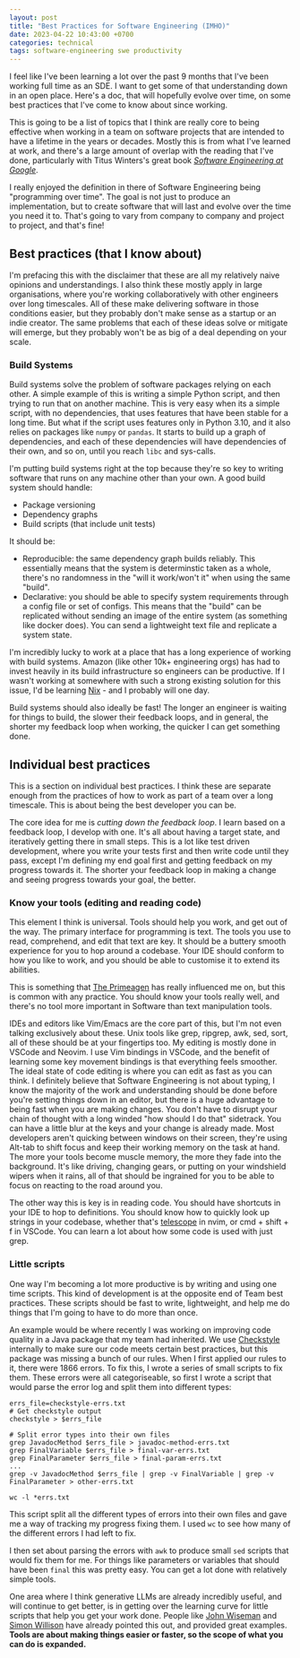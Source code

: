 ```yaml
---
layout: post
title: "Best Practices for Software Engineering (IMHO)"
date: 2023-04-22 10:43:00 +0700
categories: technical
tags: software-engineering swe productivity
---
```


I feel like I've been learning a lot over the past 9 months that I've been 
working full time as an SDE. I want to get some of that understanding down
in an open place. Here's a doc, that will hopefully evolve over time, on 
some best practices that I've come to know about since working. 
<!--more-->

This is going to be a list of topics that I think are really core to being 
effective when working in a team on software projects that are intended to 
have a lifetime in the years or decades. Mostly this is from what I've 
learned at work, and there's a large amount of overlap with the reading that 
I've done, particularly with Titus Winters's great book [*Software Engineering 
at Google*](https://www.amazon.ca/Software-Engineering-Google-Lessons-Programming/dp/1492082791).

I really enjoyed the definition in there of Software Engineering being 
"programming over time". The goal is not just to produce an implementation, 
but to create software that will last and evolve over the time you need it to.
That's going to vary from company to company and project to project, and 
that's fine! 

## Best practices (that I know about)

I'm prefacing this with the disclaimer that these are all my relatively 
naive opinions and understandings. I also think these mostly apply in large 
organisations, where you're working collaboratively with other engineers 
over long timescales. All of these make delivering software in those 
conditions easier, but they probably don't make sense as a startup or an 
indie creator. The same problems that each of these ideas solve or mitigate 
will emerge, but they probably won't be as big of a deal depending on your
scale. 

### Build Systems

Build systems solve the problem of software packages relying on each other. 
A simple example of this is writing a simple Python script, and then trying
to run that on another machine. This is very easy when its a simple script,
with no dependencies, that uses features that have been stable for a long time.
But what if the script uses features only in Python 3.10, and it also relies
on packages like `numpy` or `pandas`. It starts to build up a graph of 
dependencies, and each of these dependencies will have dependencies of their 
own, and so on, until you reach `libc` and sys-calls. 

I'm putting build systems right at the top because they're so key to writing
software that runs on any machine other than your own. A good build system 
should handle:
- Package versioning
- Dependency graphs
- Build scripts (that include unit tests)

It should be:
- Reproducible: the same dependency graph builds reliably. This essentially
    means that the system is determinstic taken as a whole, there's no 
    randomness in the "will it work/won't it" when using the same "build".
- Declarative: you should be able to specify system requirements through a 
    config file or set of configs. This means that the "build" can be 
    replicated without sending an image of the entire system (as something
    like docker does). You can send a lightweight text file and replicate 
    a system state. 

I'm incredibly lucky to work at a place that has a long experience of working 
with build systems. Amazon (like other 10k+ engineering orgs) has had to 
invest heavily in its build infrastructure so engineers can be productive. 
If I wasn't working at somewhere with such a strong existing solution for this 
issue, I'd be learning [Nix](https://nixos.org/) - and I probably will one 
day. 

Build systems should also ideally be fast! The longer an engineer is waiting
for things to build, the slower their feedback loops, and in general, the 
shorter my feedback loop when working, the quicker I can get something done. 

<!--- not ready yet

### Pipelines (CI/CD) 

Pipelines are a pretty well discussed topic by now. 

### Testing 

-->

## Individual best practices 

This is a section on individual best practices. I think these are separate 
enough from the practices of how to work as part of a team over a long 
timescale. This is about being the best developer you can be. 

The core idea for me is *cutting down the feedback loop*. I learn based on 
a feedback loop, I develop with one. It's all about having a target state, 
and iteratively getting there in small steps. This is a lot like test driven 
development, where you write your tests first and then write code until they 
pass, except I'm defining my end goal first and getting feedback on my 
progress towards it. The shorter your feedback loop in making a change and 
seeing progress towards your goal, the better. 

### Know your tools (editing and reading code)

This element I think is universal. Tools should help you work, and get out
of the way. The primary interface for programming is text. The tools you 
use to read, comprehend, and edit that text are key. It should be a buttery
smooth experience for you to hop around a codebase. Your IDE should conform 
to how you like to work, and you should be able to customise it to extend 
its abilities. 

This is something that [The
Primeagen](https://www.youtube.com/watch?v=bdumjiHabhQ) has really influenced
me on, but this is common with any practice. You should know your tools 
really well, and there's no tool more important in Software than text 
manipulation tools.

IDEs and editors like Vim/Emacs are the core part of this, but I'm not even
talking exclusively about these. Unix tools like grep, ripgrep, awk, sed, sort, 
all of these should be at your fingertips too. My editing is mostly done in
VSCode and Neovim. I use Vim bindings in VSCode, and the benefit of learning
some key movement bindings is that everything feels smoother. The ideal 
state of code editing is where you can edit as fast as you can think. I 
definitely believe that Software Engineering is not about typing, I know the 
majority of the work and understanding should be done before you're setting 
things down in an editor, but there is a huge advantage to being fast when 
you are making changes. You don't have to disrupt your chain of thought with 
a long winded "how should I do that" sidetrack. You can have a little blur at
the keys and your change is already made. Most developers aren't quicking 
between windows on their screen, they're using Alt-tab to shift focus and 
keep their working memory on the task at hand. The more your tools become 
muscle memory, the more they fade into the background. It's like driving, 
changing gears, or putting on your windshield wipers when it rains, all of 
that should be ingrained for you to be able to focus on reacting to the road
around you. 

The other way this is key is in reading code. You should have shortcuts in your
IDE to hop to definitions. You should know how to quickly look up strings in
your codebase, whether that's
[telescope](https://github.com/nvim-telescope/telescope.nvim) in nvim, or 
cmd + shift + f in VSCode. You can learn a lot about how some code is used 
with just grep. 

### Little scripts 

One way I'm becoming a lot more productive is by writing and using one time 
scripts. This kind of development is at the opposite end of Team best 
practices. These scripts should be fast to write, lightweight, and help me 
do things that I'm going to have to do more than once.

An example would be where recently I was working on improving code quality in a
Java package that my team had inherited. We use
[Checkstyle](https://checkstyle.org/) internally to make sure our code meets
certain best practices, but this package was missing a bunch of our rules. When
I first applied our rules to it, there were 1866 errors. To fix this, I wrote a
series of small scripts to fix them. These errors were all categoriseable, so
first I wrote a script that would parse the error log and split them into
different types:

```shell
errs_file=checkstyle-errs.txt
# Get checkstyle output 
checkstyle > $errs_file

# Split error types into their own files
grep JavadocMethod $errs_file > javadoc-method-errs.txt 
grep FinalVariable $errs_file > final-var-errs.txt 
grep FinalParameter $errs_file > final-param-errs.txt 
... 
grep -v JavadocMethod $errs_file | grep -v FinalVariable | grep -v FinalParameter > other-errs.txt 

wc -l *errs.txt 
```

This script split all the different types of errors into their own files and 
gave me a way of tracking my progress fixing them. I used `wc` to see how 
many of the different errors I had left to fix. 

I then set about parsing the errors with `awk` to produce small `sed` scripts 
that would fix them for me. For things like parameters or variables that 
should have been `final` this was pretty easy. You can get a lot done with 
relatively simple tools. 

One area where I think generative LLMs are already incredibly useful, and will
continue to get better,  is in getting over the learning curve for little
scripts that help you get your work done. People like [John
Wiseman](https://twitter.com/lemonodor/status/1636849040548675584?s=20) and
[Simon
Willison](https://simonwillison.net/2023/Apr/7/chatgpt-lies/#warn-off-or-help-on)
have already pointed this out, and provided great examples. **Tools are about 
making things easier or faster, so the scope of what you can do is expanded.**
